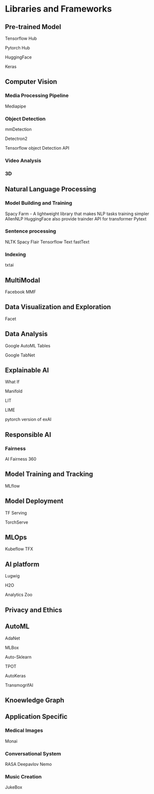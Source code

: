 # Libraries and Frameworks

## Pre-trained Model

Tensorflow Hub

Pytorch Hub

HuggingFace

Keras

## Computer Vision

### Media Processing Pipeline

Mediapipe

### Object Detection

mmDetection

Detectron2

Tensorflow object Detection API

### Video Analysis

### 3D



## Natural Language Processing



### Model Building and Training

Spacy
Farm - A lightweight library that makes NLP tasks training simpler
AllenNLP
HuggingFace also provide trainder API for transformer
Pytext

### Sentence processing

NLTK
Spacy
Flair
Tensorflow Text
fastText

### Indexing

txtai

## MultiModal

Facebook MMF


## Data Visualization and Exploration

Facet

## Data Analysis

Google AutoML Tables

Google TabNet



## Explainable AI

What If

Manifold

LIT

LIME

pytorch version of exAI


## Responsible AI

### Fairness
AI Fairness 360 

## Model Training and Tracking

MLflow

## Model Deployment

TF Serving

TorchServe


## MLOps

Kubeflow
TFX

## AI platform

Lugwig

H2O

Analytics Zoo

## Privacy and Ethics

## AutoML

AdaNet

MLBox

Auto-Sklearn

TPOT

AutoKeras

TransmogrifAI


## Knoewledge Graph


## Application Specific

### Medical Images

Monai


### Conversational System

RASA
Deepavlov
Nemo

### Music Creation

JukeBox
